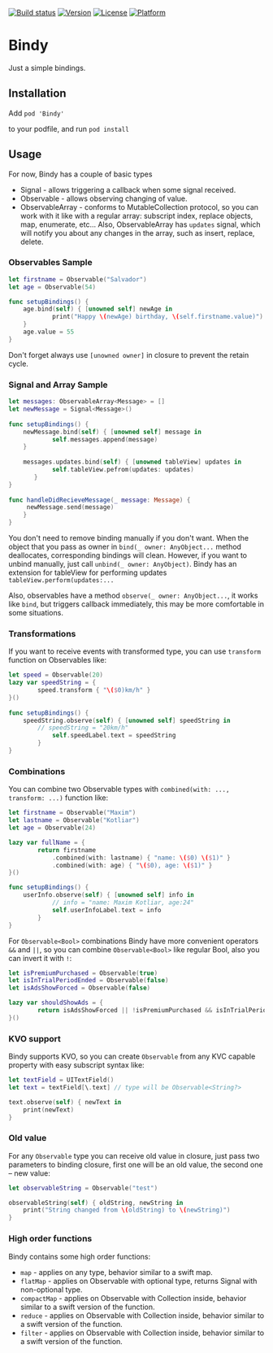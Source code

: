 [![Build status][image-1]][1]
[![Version][image-2]][2]
[![License][image-3]][3]
[![Platform][image-4]][4]

# Bindy
Just a simple bindings.

## Installation

Add
`pod 'Bindy'`

to your podfile, and run
`pod install`

## Usage
For now, Bindy has a couple of basic types

* Signal - allows triggering a callback when some signal received.
* Observable - allows observing changing of value.
* ObservableArray - conforms to MutableCollection protocol, so you can work with it like with a regular array: subscript index, replace objects, map, enumerate, etc... Also, ObservableArray has `updates` signal, which will notify you about any changes in the array, such as insert, replace, delete.

### Observables Sample

```swift
let firstname = Observable("Salvador")
let age = Observable(54)

func setupBindings() {
    age.bind(self) { [unowned self] newAge in
            print("Happy \(newAge) birthday, \(self.firstname.value)")
    }
    age.value = 55
}
```

Don't forget always use `[unowned owner]` in closure to prevent the retain cycle.

### Signal and Array Sample

```swift
let messages: ObservableArray<Message> = []
let newMessage = Signal<Message>()
    
func setupBindings() {
    newMessage.bind(self) { [unowned self] message in
            self.messages.append(message)
    }
    
    messages.updates.bind(self) { [unowned tableView] updates in
            self.tableView.pefrom(updates: updates)     
       }
}
       
func handleDidRecieveMessage(_ message: Message) {
     newMessage.send(message)      
    }
}
```

You don't need to remove binding manually if you don't want. When the object that you pass as owner in `bind(_ owner: AnyObject...` method deallocates, corresponding bindings will clean. However, if you want to unbind manually, just call `unbind(_ owner: AnyObject)`.
Bindy has an extension for tableView for performing updates `tableView.perform(updates:...`

Also, observables have a method `observe(_ owner: AnyObject...`, it works like `bind`, but triggers callback immediately, this may be more comfortable in some situations.

### Transformations

If you want to receive events with transformed type, you can use `transform` function on Observables like: 

```swift
let speed = Observable(20)
lazy var speedString = {
        speed.transform { "\($0)km/h" }
}()
    
func setupBindings() {
    speedString.observe(self) { [unowned self] speedString in
        // speedString = "20km/h"
            self.speedLabel.text = speedString
        }
}
```

### Combinations

You can combine two Observable types with `combined(with: ..., transform: ...)` function like: 

```swift
let firstname = Observable("Maxim")
let lastname = Observable("Kotliar")
let age = Observable(24)

lazy var fullName = {
        return firstname
            .combined(with: lastname) { "name: \($0) \($1)" }
            .combined(with: age) { "\($0), age: \($1)" }
}()

func setupBindings() {
    userInfo.observe(self) { [unowned self] info in
            // info = "name: Maxim Kotliar, age:24"
            self.userInfoLabel.text = info
        }
}
```

For `Observable<Bool>` combinations Bindy have more convenient operators `&&` and `||`, so you can combine `Observable<Bool>` like regular Bool, also you can invert it with `!`:

```swift
let isPremiumPurchased = Observable(true)
let isInTrialPeriodEnded = Observable(false)
let isAdsShowForced = Observable(false)

lazy var shouldShowAds = {
        return isAdsShowForced || !isPremiumPurchased && isInTrialPeriodEnded
}()
```

### KVO support

Bindy supports KVO, so you can create `Observable` from any KVC capable property with easy subscript syntax like:

```swift
let textField = UITextField()
let text = textField[\.text] // type will be Observable<String?>

text.observe(self) { newText in
    print(newText)
}
```

### Old value

For any `Observable` type you can receive old value in closure, just pass two parameters to binding closure, first one will be an old value, the second one – new value: 

```swift
let observableString = Observable("test")

observableString(self) { oldString, newString in
    print("String changed from \(oldString) to \(newString)")
}
```

### High order functions

Bindy contains some high order functions:
- `map` - applies on any type, behavior similar to a swift map.
- `flatMap` - applies on Observable with optional type, returns Signal with non-optional type.
- `compactMap` - applies on Observable with Collection inside, behavior similar to a swift version of the function.
- `reduce` - applies on Observable with Collection inside, behavior similar to a swift version of the function.
- `filter` - applies on Observable with Collection inside, behavior similar to a swift version of the function.

[1]:    https://travis-ci.org/MaximKotliar/Bindy
[2]:    http://cocoapods.org/pods/Bindy
[3]:    http://cocoapods.org/pods/Bindy
[4]:    http://cocoapods.org/pods/Bindy

[image-1]:    https://img.shields.io/travis/MaximKotliar/Bindy/master.svg?style=flat-square
[image-2]:    https://img.shields.io/cocoapods/v/Bindy.svg?style=flat-square
[image-3]:    https://img.shields.io/cocoapods/l/Bindy.svg?style=flat-square
[image-4]:    https://img.shields.io/cocoapods/p/Bindy.svg?style=flat-square
